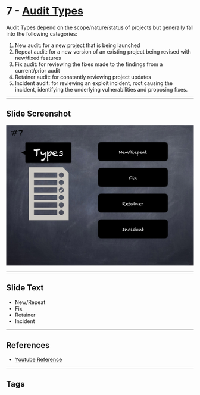 
# 7 - [Audit Types](./Audit%20Types.md)

Audit Types depend on the scope/nature/status of projects but generally fall into the following categories:
1. New audit: for a new project that is being launched
2. Repeat audit: for a new version of an existing project being revised with new/fixed features
3. Fix audit: for reviewing the fixes made to the findings from a current/prior audit
4. Retainer audit: for constantly reviewing project updates
5. Incident audit: for reviewing an exploit incident, root causing the incident, identifying the underlying vulnerabilities and proposing fixes.
___
## Slide Screenshot
![007.png](../../images/6.Audit%20Techniques%20and%20Tools%20101/007.png)
___
## Slide Text
- New/Repeat
- Fix
- Retainer
- Incident
___
## References
- [Youtube Reference](https://youtu.be/M0C7z3TE5Go?t=449)
___
## Tags
